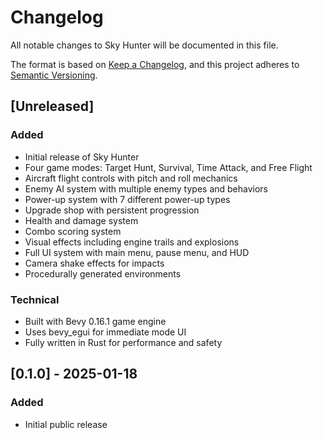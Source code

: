 # Changelog

All notable changes to Sky Hunter will be documented in this file.

The format is based on [Keep a Changelog](https://keepachangelog.com/en/1.0.0/),
and this project adheres to [Semantic Versioning](https://semver.org/spec/v2.0.0.html).

## [Unreleased]

### Added
- Initial release of Sky Hunter
- Four game modes: Target Hunt, Survival, Time Attack, and Free Flight
- Aircraft flight controls with pitch and roll mechanics
- Enemy AI system with multiple enemy types and behaviors
- Power-up system with 7 different power-up types
- Upgrade shop with persistent progression
- Health and damage system
- Combo scoring system
- Visual effects including engine trails and explosions
- Full UI system with main menu, pause menu, and HUD
- Camera shake effects for impacts
- Procedurally generated environments

### Technical
- Built with Bevy 0.16.1 game engine
- Uses bevy_egui for immediate mode UI
- Fully written in Rust for performance and safety

## [0.1.0] - 2025-01-18

### Added
- Initial public release